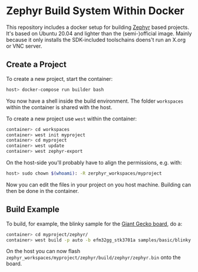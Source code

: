 # Zephyr Build System Within Docker
This repository includes a docker setup for building [Zephyr](https://github.com/zephyrproject-rtos/zephyr) based projects.
It's based on Ubuntu 20.04 and lighter than the (semi-)official image.
Mainly because it only installs the SDK-included toolschains doens't run an X.org or VNC server.

## Create a Project
To create a new project, start the container:

```bash
host> docker-compose run builder bash
```

You now have a shell inside the build environment. 
The folder `workspaces` within the container is shared with the host.

To create a new project use `west` within the container:

```bash
container> cd workspaces
container> west init myproject
container> cd myproject
container> west update
container> west zephyr-export
```
On the host-side you'll probably have to align the permissions, e.g. with:

```bash
host> sudo chown $(whoami): -R zerphyr_workspaces/myproject
```

Now you can edit the files in your project on you host machine.
Building can then be done in the container.

## Build Example
To build, for example, the blinky sample for the [Giant Gecko board](https://www.silabs.com/documents/public/user-guides/ug287-stk3701.pdf), do a:

```bash
container> cd myproject/zephyr/
container> west build -p auto -b efm32gg_stk3701a samples/basic/blinky
```

On the host you can now flash `zephyr_workspaces/myproject/zephyr/build/zephyr/zephyr.bin` onto the board.
